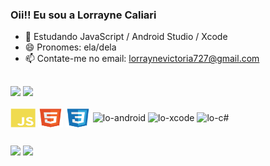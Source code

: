 ### Oii!! Eu sou a Lorrayne Caliari

- 🌱 Estudando JavaScript / Android Studio / Xcode
- 😄 Pronomes: ela/dela
- 📫 Contate-me no email: lorraynevictoria727@gmail.com

##

<div>
  <img height="180em" src="https://github-readme-stats.vercel.app/api?username=lorraynecaliari&show_icons=true&theme=dark&include_all_commits=true&count_private=true"/>
  <img height="118em" src="https://github-readme-stats.vercel.app/api/top-langs/?username=lorraynecaliari&layout=compact&langs_count=7&theme=dark"/>
</div>
  
<div style="display: inline_block"><br>
  <img align="center" alt="lo-Js" height="30" width="40" src="https://raw.githubusercontent.com/devicons/devicon/master/icons/javascript/javascript-plain.svg">
  <img align="center" alt="lo-HTML" height="30" width="40" src="https://raw.githubusercontent.com/devicons/devicon/master/icons/html5/html5-original.svg">
  <img align="center" alt="lo-CSS" height="30" width="40" src="https://raw.githubusercontent.com/devicons/devicon/master/icons/css3/css3-original.svg">
  <img align="center" alt="lo-android" height="30" width="40" src="https://cdn.jsdelivr.net/gh/devicons/devicon/icons/androidstudio/androidstudio-original.svg">
  <img align="center" alt="lo-xcode" height="30" width="40" src="https://cdn.jsdelivr.net/gh/devicons/devicon/icons/xcode/xcode-original.svg" />
  <img align="center" alt="lo-c#" height="30" width="40" src="https://cdn.jsdelivr.net/gh/devicons/devicon/icons/csharp/csharp-original.svg">

</div>
  
  ##
  
  <div>
  <a href = "mailto:lorraynevictoria727@gmail.com"><img src="https://img.shields.io/badge/-Gmail-%23333?style=for-the-badge&logo=gmail&logoColor=white" target="_blank"></a>
  <a href="https://www.linkedin.com/in/lorraynecaliari" target="_blank"><img src="https://img.shields.io/badge/-LinkedIn-%230077B5?style=for-the-badge&logo=linkedin&logoColor=white" target="_blank"></a> 
  </div>
